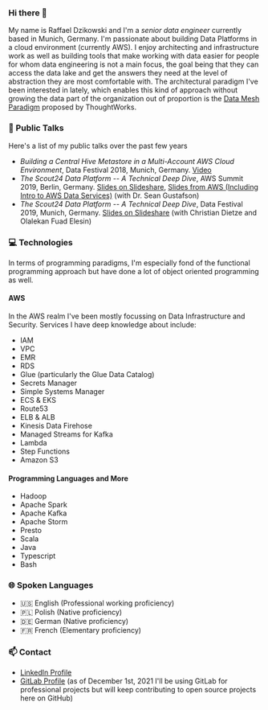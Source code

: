 ### Hi there 👋

<!--
**raffael-dzikowski/raffael-dzikowski** is a ✨ _special_ ✨ repository because its `README.md` (this file) appears on your GitHub profile.

Here are some ideas to get you started:

- 🔭 I’m currently working on ...
- 🌱 I’m currently learning ...
- 👯 I’m looking to collaborate on ...
- 🤔 I’m looking for help with ...
- 💬 Ask me about ...
- 📫 How to reach me: ...
- 😄 Pronouns: ...
- ⚡ Fun fact: ...
-->

My name is Raffael Dzikowski and I'm a _senior data engineer_ currently based in Munich, Germany. I'm passionate about building Data Platforms in a cloud environment (currently AWS). I enjoy architecting and infrastructure work as well as building tools that make working with data easier for people for whom data engineering is not a main focus, the goal being that they can access the data lake and get the answers they need at the level of abstraction they are most comfortable with. The architectural paradigm I've been interested in lately, which enables this kind of approach without growing the data part of the organization out of proportion is the [Data Mesh Paradigm](https://martinfowler.com/articles/data-mesh-principles.html) proposed by ThoughtWorks.


### 💬 Public Talks

Here's a list of my public talks over the past few years

* _Building a Central Hive Metastore in a Multi-Account AWS Cloud Environment_, Data Festival 2018, Munich, Germany. [Video](https://youtu.be/Q475nna01Ag)
* _The Scout24 Data Platform -- A Technical Deep Dive_, AWS Summit 2019, Berlin, Germany. [Slides on Slideshare](https://www.slideshare.net/seangustafson/the-scout24-data-platform-a-technical-deep-dive), [Slides from AWS (Including Intro to AWS Data Services)](https://aws-de-marketing.s3-eu-central-1.amazonaws.com/Field%20Marketing/Summit-Berlin-2019/Presentations/AWS_Summit_Berlin_2019_Feb27_The%20Scout24%20Data%20Platform.pdf) (with Dr. Sean Gustafson)
* _The Scout24 Data Platform -- A Technical Deep Dive_, Data Festival 2019, Munich, Germany. [Slides on Slideshare](https://www.slideshare.net/RaffaelDzikowski/the-scout24-data-platform-a-technical-deep-dive-138235234) (with Christian Dietze and Olalekan Fuad Elesin)

### 💻 Technologies

In terms of programming paradigms, I'm especially fond of the functional programming approach but have done a lot of object oriented programming as well.

#### AWS

In the AWS realm I've been mostly focussing on Data Infrastructure and Security. Services I have deep knowledge about include:
* IAM
* VPC
* EMR
* RDS
* Glue (particularly the Glue Data Catalog)
* Secrets Manager
* Simple Systems Manager
* ECS & EKS
* Route53
* ELB & ALB
* Kinesis Data Firehose
* Managed Streams for Kafka
* Lambda
* Step Functions
* Amazon S3

#### Programming Languages and More

* Hadoop
* Apache Spark
* Apache Kafka
* Apache Storm
* Presto
* Scala
* Java
* Typescript
* Bash

### 🌐 Spoken Languages

* 🇺🇸 English (Professional working proficiency)
* 🇵🇱 Polish (Native proficiency)
* 🇩🇪 German (Native proficiency)
* 🇫🇷 French (Elementary proficiency)

### 📫 Contact

* [LinkedIn Profile](https://www.linkedin.com/in/raffaeldzikowski/)
* [GitLab Profile](https://gitlab.com/raffael-dzikowski) (as of December 1st, 2021 I'll be using GitLab for professional projects but will keep contributing to open source projects here on GitHub)